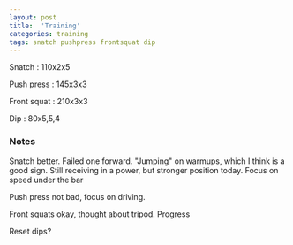 ```yaml
---
layout: post
title:  'Training'
categories: training
tags: snatch pushpress frontsquat dip
---
```


Snatch :   110x2x5

Push press  : 145x3x3

Front squat   :   210x3x3

Dip      :   80x5,5,4

### Notes

Snatch better. Failed one forward. "Jumping" on warmups, which I think is a good sign. Still receiving in a power, but stronger position today. Focus on speed under the bar

Push press not bad, focus on driving.

Front squats okay, thought about tripod. Progress

Reset dips?
